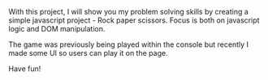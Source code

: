 With this project, I will show you my problem solving skills by creating a simple javascript project - Rock paper scissors. Focus is both on javascript logic and DOM manipulation.

The game was previously being played within the console but recently I made some UI so users can play it on the page.

Have fun!

